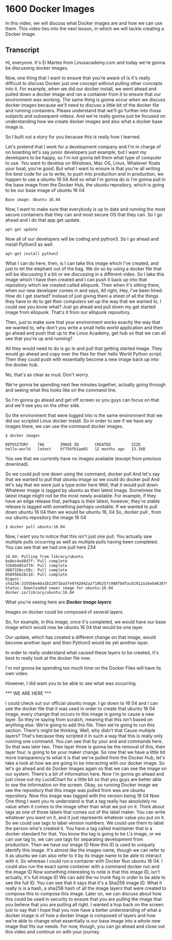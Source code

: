 # 1600 Docker Images

In this video, we will discuss what Docker images are and how we can use them. This video ties into the next lesson, in which we will tackle creating a Docker image.

## Transcript

Hi, everyone. It's El Martes from Linuxacademy.com and today we're gonna be discussing docker images. 

Now, one thing that I want to ensure that you're aware of is it's really difficult to discuss Docker just one concept without pulling other concepts into it. For example, when we did our docker install, we went ahead and pulled down a docker image and ran a container from it to ensure that our environment was working. The same thing is gonna occur when we discuss docker images because we'll need to discuss a little bit of the docker file and running containers. Please understand that we'll go further into those subjects and subsequent videos. And we're really gonna just be focused on understanding how we create docker images and also what a docker base image is. 

So I built out a story for you because this is really how I learned. 

Let's pretend that I work for a development company and I'm in charge of on boarding let's say junior developers just example, but I want my developers to be happy, so I'm not gonna tell them what type of computer to use. You want to develop on Windows, Mac OS, Linux, Whatever floats your boat, you're good. But what I want to ensure is that you're all writing the best code for us to write, to push into production and in production, we happen to use a ubuntu 16 04 And so what I'm gonna do is I'm gonna pull in the base image from the Docker Hub,  the ubuntu repository, which is going to be our base image of ubuntu 16 04 

```
Base image: Ubuntu 16.04
```

Now, I want to make sure that everybody is up to date and running the most secure containers that they can and most secure OS that they can. So I go ahead and I do that app get update. 

```
apt-get update
```

Now all of our developers will be coding and python3. So I go ahead and install Python3 as well. 

```
apt-get install python3
```

What I can do here, then, is I can take this image which I've created, and just to let the elephant out of the bag. We do so by using a docker file that will be discussing it a bit or we discussing in a different video. So I take this image which I have then created and I can push it back up into that repository which we created called ellopunk. Then when it's sitting there, when our new developer comes in and says, All right, Hey, I've been hired. How do I get started? Instead of just giving them a sheet of all the things they have to do to get their computers set up the way that we wanted to, I could see you know what? Just go ahead and pull down my get started image from ellopunk. That's it from our ellopunk repository. 

Then, just to make sure that your environment works exactly the way that we wanted to, why don't you write a small hello world application and then go ahead and push that up to the Linux Academy, get hub so that we can all see that you're up and running? 

All they would need to do is go in and pull that getting started image. They would go ahead and copy over the files for their hello World Python script. Then they could push with essentially become a new image back up into the docker hub. 

No, that's as clear as mud. Don't worry. 

We're gonna be spending next few minutes together, actually going through and seeing what this looks like on the command line. 

So I'm gonna go ahead and get off screen so you guys can focus on that and we'll see you on the other side. 

So the environment that were logged into is the same environment that we did our scripted Linux docker install. So in order to see if we have any images there, we can use the command docker images. 

```
$ docker images
```

```
REPOSITORY    TAG       IMAGE ID       CREATED         SIZE
hello-world   latest    bf756fb1ae65   12 months ago   13.3kB
```

You see that we currently have no images available (except from previous download). 

So we could pull one down using the command, docker pull And let's say that we wanted to pull that ubuntu image so we could do docker pull And let's say that we were just a type enter here Well, that it would pull down Whatever image is tagged by ubuntu as their latest image. Sometimes the latest image might not be the most newly available. For example, if they have an edge release that, perhaps is their latest, however, they're stable release is tagged with something perhaps unstable. If we wanted to pull down ubuntu 16 04 then we would be ubuntu 16, 04 So, docker pull , from our ubuntu repository the image 16 04 

```
$ docker pull ubuntu:16.04
```

Now, I want you to notice that this isn't just one pull. You actually saw multiple pulls occurring as well as multiple pulls having been completed. You can see that we had one pull here 234 

```
16.04: Pulling from library/ubuntu
be8ec4e48d7f: Pull complete 
33b8b485aff0: Pull complete 
d887158cc58c: Pull complete 
05895bb28c18: Pull complete 
Digest: sha256:3355b6e4ba1b12071ba5fe9742042a2f10b257c908fbdfac81912a16eb463879
Status: Downloaded newer image for ubuntu:16.04
docker.io/library/ubuntu:16.04
```

What you're seeing here are ***Docker image layers***. 

Images on docker could be composed of several layers. 

So, for example, in this image, once it's completed, we would have our base image which would now be ubuntu 16 04 that would be one layer. 

Our update, which has created a different change on that image, would become another layer and then Python3 would be yet another layer. 

In order to really understand what caused these layers to be created, it's best to really look at the docker file now. 

I'm not gonna be spending too much time on the Docker Files will have its own video. 

However, I did want you to be able to see what was occurring. 

*** WE ARE HERE ***

I could check out our official ubuntu image. I go down to 16 04 and I can see the docker file that it was used in order to create that ubuntu 16 04 image, every change that occurs to this image is going to cause a new layer. So they're saying from scratch, meaning that this isn't based on anything else. We're going to add this file. Then we're going to run this section. There's might be thinking, Well, why didn't that Cause multiple layers? That's because they scripted it in such a way that this is really only running one command. You can see that by your  and and commands here. So that was later two. Then layer three is gonna be the removal of this, then layer four, is going to be your maker change. So now that we have a little bit more transparency to what it is that we've pulled from the Docker Hub, let's take a look at how we are going to be interacting with our docker image. So let's go ahead and do Docker Images again so that we can see the image on our system. There's a bit of information here. Now I'm gonna go ahead and just close out my LucidChart for a little bit so that you guys are better able to see the information on the screen. Okay, so running Docker image we see the repository that this image was pulled from was are ubuntu repository. Now this image was tagged with the version being 16 04 Now One thing I want you to understand is that a tag really has absolutely no value when it comes to the image other than what we put on it. Think about tags as one of those labels that comes out of the label maker. You can write whatever you want on it, and it just represents whatever value you put on it. So we could use tags to label version numbers. We could use them to label the person who's created it. You have a tag called maintainer that is a docker standard for that. You know the tag is going to be L's image, or we can use tag to, we can use tags for separating development from production. Then we have our image ID Now this ID is used to uniquely identify this image. It's almost like the images name, though we can refer to it as ubuntu we can also  refer to it by its image name to be able to interact with it. So whereas I could run a container with Docker Run ubuntu 16 04.  I could also run the exact same container with a command docker run and the image ID Now something interesting to note is that this image ID, isn't actually, it's full image ID We can add the no trunk flag in order to be able to see the full ID. You can see that it says that it's a Sha256 image ID. What it really is is a hash, a sha256 hash of all the image layers that were created to compose this to compose this image. Later on, we can discuss about how this could be used in security to ensure that you are pulling the image that you believe that you are pulling all right. I wanted a hop back on the screen just to say that I hope that you now have a better understanding of what a docker image is of how a docker image is composed of layers and how we're able to change what essentially is our base image into a whole new image that fits our needs. For now, though, you can go ahead and close out this video and continue on with your journey.
